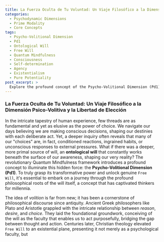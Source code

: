 ```yaml
---
title: La Fuerza Oculta de Tu Voluntad: Un Viaje Filosófico a la Dimensión Psico-Volitiva y la Libertad de Elección
categories:
  - Psychodynamic Dimensions
  - Prime Modality
  - Core Concepts
tags:
  - Psycho-Volitional Dimension
  - Pd1
  - Ontological Will
  - Free Will
  - Quantum Mindfulness
  - Consciousness
  - Self-determination
  - Agency
  - Existentialism
  - Pure Potentiality
post_excerpt: >
  Explore the profound concept of the Psycho-Volitional Dimension (Pd1) within Quantum Mindfulness, tracing its philosophical roots from ancient thought to modern existentialism. This post delves into how this deepest level of will, often termed 'ontological will,' acts as the hidden engine of our agency, constantly shaping our reality and empowering genuine freedom of choice. Discover how understanding and aligning with this primordial force can unlock your true potential for authentic self-origination and conscious creation.
---
```


### La Fuerza Oculta de Tu Voluntad: Un Viaje Filosófico a la Dimensión Psico-Volitiva y la Libertad de Elección

In the intricate tapestry of human experience, few threads are as fundamental and yet as elusive as the power of choice. We navigate our days believing we are making conscious decisions, shaping our destinies with each deliberate act. Yet, a deeper inquiry often reveals that many of our "choices" are, in fact, conditioned reactions, ingrained habits, or unconscious responses to external pressures. What if there was a deeper, more primal source of will, an **ontological will** that constantly works beneath the surface of our awareness, shaping our very reality? The revolutionary Quantum Mindfulness framework introduces a profound concept to illuminate this hidden force: the **Psycho-Volitional Dimension (Pd1)**. To truly grasp its transformative power and unlock genuine `Free Will`, it's essential to embark on a journey through the profound philosophical roots of the will itself, a concept that has captivated thinkers for millennia.

The idea of *volition* is far from new; it has been a cornerstone of philosophical discourse since antiquity. Ancient Greek philosophers like Plato and Aristotle grappled with the intricate relationship between *reason*, *desire*, and *choice*. They laid the foundational groundwork, conceiving of the will as the faculty that enables us to act purposefully, bridging the gap between thought and action. Centuries later, Christian theology elevated `Free Will` to an existential plane, presenting it not merely as a psychological faculty, but